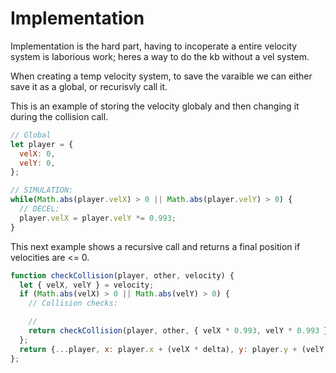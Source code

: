 # Implementation

Implementation is the hard part, having to incoperate a entire velocity system is laborious work; heres a way to do the kb without a vel system.

When creating a temp velocity system, to save the varaible we can either save it as a global, or recurisvly call it. 

This is an example of storing the velocity globaly and then changing it during the collision call.
```js
// Global
let player = {
  velX: 0,
  velY: 0,
};

// SIMULATION:
while(Math.abs(player.velX) > 0 || Math.abs(player.velY) > 0) {
  // DECEL:
  player.velX = player.velY *= 0.993;
}
```

This next example shows a recursive call and returns a final position if velocities are <= 0.

```js
function checkCollision(player, other, velocity) {
  let { velX, velY } = velocity;
  if (Math.abs(velX) > 0 || Math.abs(velY) > 0) {
    // Collision checks:

    //
    return checkCollision(player, other, { velX * 0.993, velY * 0.993 });
  };
  return {...player, x: player.x + (velX * delta), y: player.y + (velY * delta) };
};
```
